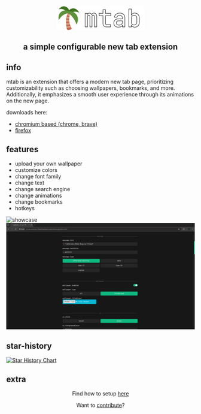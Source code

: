 <div align="center">

<img src="./assets/logo-full.png">

## a simple configurable new tab extension

</div>

## info

mtab is an extension that offers a modern new tab page, prioritizing customizability such as choosing wallpapers, bookmarks, and more. Additionally, it emphasizes a smooth user experience through its animations on the new page.

downloads here:

- [chromium based (chrome, brave)](https://chromewebstore.google.com/detail/mtab/fdaphilojaklgkoocegabckfanjoacjg)
- [firefox](https://addons.mozilla.org/en-US/firefox/addon/mtab)

## features

- upload your own wallpaper
- customize colors
- change font family
- change text
- change search engine
- change animations
- change bookmarks
- hotkeys

![showcase](./assets/mtab-showcase.png)
![demo-5](./assets/5.png)

## star-history

[![Star History Chart](https://api.star-history.com/svg?repos=maxhu08/mtab&type=Date)](https://star-history.com/#maxhu08/mtab&Date)

## extra

<div align="center">

Find how to setup [here](./docs/SETUP.md)

Want to [contribute](./docs/CONTRIBUTING.md)?

</div>
